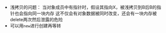 - 浅拷贝的问题：
	当对象成员中有指针时，假设其指向X，被浅拷贝到B后B的指针也会指向同一块内存
	这不仅会有对象数据被同时改变，还会有一块内存被delete两次然后泄露的危险
- 可以用`new`进行创建再等转